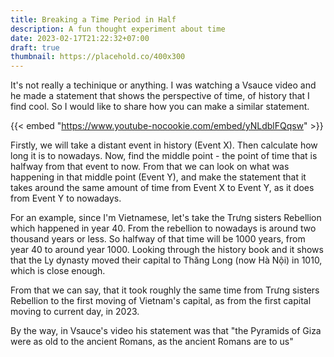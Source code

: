 ```yaml
---
title: Breaking a Time Period in Half
description: A fun thought experiment about time
date: 2023-02-17T21:22:32+07:00
draft: true
thumbnail: https://placehold.co/400x300
---
```


It's not really a techinique or anything. I was watching a Vsauce video and he made a statement that shows the perspective of time, of history that I find cool. So I would like to share how you can make a similar statement.

{{< embed "https://www.youtube-nocookie.com/embed/yNLdblFQqsw" >}}

Firstly, we will take a distant event in history (Event X). Then calculate how long it is to nowadays. Now, find the middle point - the point of time that is halfway from that event to now. From that we can look on what was happening in that middle point (Event Y), and make the statement that it takes around the same amount of time from Event X to Event Y, as it does from Event Y to nowadays.

For an example, since I'm Vietnamese, let's take the Trưng sisters Rebellion which happened in year 40. From the rebellion to nowadays is around two thousand years or less. So halfway of that time will be 1000 years, from year 40 to around year 1000. Looking through the history book and it shows that the Ly dynasty moved their capital to Thăng Long (now Hà Nội) in 1010, which is close enough.

From that we can say, that it took roughly the same time from Trưng sisters Rebellion to the first moving of Vietnam's capital, as from the first capital moving to current day, in 2023.

By the way, in Vsauce's video his statement was that "the Pyramids of Giza were as old to the ancient Romans, as the ancient Romans are to us"
